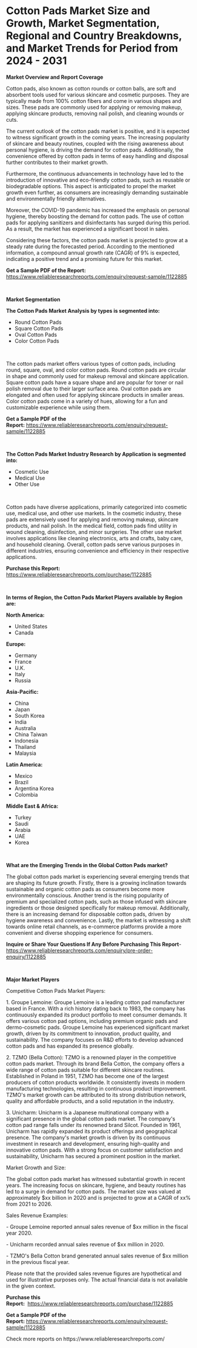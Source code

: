 <p><h1>Cotton Pads Market Size and Growth, Market Segmentation, Regional and Country Breakdowns, and Market Trends for Period from 2024 -  2031</h1></p><p><strong>Market Overview and Report Coverage</strong></p>
<p><p>Cotton pads, also known as cotton rounds or cotton balls, are soft and absorbent tools used for various skincare and cosmetic purposes. They are typically made from 100% cotton fibers and come in various shapes and sizes. These pads are commonly used for applying or removing makeup, applying skincare products, removing nail polish, and cleaning wounds or cuts.</p><p>The current outlook of the cotton pads market is positive, and it is expected to witness significant growth in the coming years. The increasing popularity of skincare and beauty routines, coupled with the rising awareness about personal hygiene, is driving the demand for cotton pads. Additionally, the convenience offered by cotton pads in terms of easy handling and disposal further contributes to their market growth.</p><p>Furthermore, the continuous advancements in technology have led to the introduction of innovative and eco-friendly cotton pads, such as reusable or biodegradable options. This aspect is anticipated to propel the market growth even further, as consumers are increasingly demanding sustainable and environmentally friendly alternatives.</p><p>Moreover, the COVID-19 pandemic has increased the emphasis on personal hygiene, thereby boosting the demand for cotton pads. The use of cotton pads for applying sanitizers and disinfectants has surged during this period. As a result, the market has experienced a significant boost in sales.</p><p>Considering these factors, the cotton pads market is projected to grow at a steady rate during the forecasted period. According to the mentioned information, a compound annual growth rate (CAGR) of 9% is expected, indicating a positive trend and a promising future for this market.</p></p>
<p><strong>Get a Sample PDF of the Report:</strong> <a href="https://www.reliableresearchreports.com/enquiry/request-sample/1122885">https://www.reliableresearchreports.com/enquiry/request-sample/1122885</a></p>
<p>&nbsp;</p>
<p><strong>Market Segmentation</strong></p>
<p><strong>The Cotton Pads Market Analysis by types is segmented into:</strong></p>
<p><ul><li>Round Cotton Pads</li><li>Square Cotton Pads</li><li>Oval Cotton Pads</li><li>Color Cotton Pads</li></ul></p>
<p>&nbsp;</p>
<p><p>The cotton pads market offers various types of cotton pads, including round, square, oval, and color cotton pads. Round cotton pads are circular in shape and commonly used for makeup removal and skincare application. Square cotton pads have a square shape and are popular for toner or nail polish removal due to their larger surface area. Oval cotton pads are elongated and often used for applying skincare products in smaller areas. Color cotton pads come in a variety of hues, allowing for a fun and customizable experience while using them.</p></p>
<p><strong>Get a Sample PDF of the Report:</strong>&nbsp;<a href="https://www.reliableresearchreports.com/enquiry/request-sample/1122885">https://www.reliableresearchreports.com/enquiry/request-sample/1122885</a></p>
<p>&nbsp;</p>
<p><strong>The Cotton Pads Market Industry Research by Application is segmented into:</strong></p>
<p><ul><li>Cosmetic Use</li><li>Medical Use</li><li>Other Use</li></ul></p>
<p>&nbsp;</p>
<p><p>Cotton pads have diverse applications, primarily categorized into cosmetic use, medical use, and other use markets. In the cosmetic industry, these pads are extensively used for applying and removing makeup, skincare products, and nail polish. In the medical field, cotton pads find utility in wound cleaning, disinfection, and minor surgeries. The other use market involves applications like cleaning electronics, arts and crafts, baby care, and household cleaning. Overall, cotton pads serve various purposes in different industries, ensuring convenience and efficiency in their respective applications.</p></p>
<p><strong>Purchase this Report:</strong>&nbsp; <a href="https://www.reliableresearchreports.com/purchase/1122885">https://www.reliableresearchreports.com/purchase/1122885</a></p>
<p>&nbsp;</p>
<p><strong>In terms of Region, the Cotton Pads Market Players available by Region are:</strong></p>
<p>
    <p> <strong> North America: </strong>
        <ul>
            <li>United States</li>
            <li>Canada</li>
        </ul>
        </p> 
    <p> <strong> Europe: </strong>
        <ul>
            <li>Germany</li>
            <li>France</li>
            <li>U.K.</li>
            <li>Italy</li>
            <li>Russia</li>
        </ul>
        </p> 
    <p> <strong> Asia-Pacific: </strong>
        <ul>
            <li>China</li>
            <li>Japan</li>
            <li>South Korea</li>
            <li>India</li>
            <li>Australia</li>
            <li>China Taiwan</li>
            <li>Indonesia</li>
            <li>Thailand</li>
            <li>Malaysia</li>
        </ul>
        </p> 
    <p> <strong> Latin America: </strong>
        <ul>
            <li>Mexico</li>
            <li>Brazil</li>
            <li>Argentina Korea</li>
            <li>Colombia</li>
        </ul>
        </p> 
    <p> <strong> Middle East & Africa: </strong>
        <ul>
            <li>Turkey</li>
            <li>Saudi</li>
            <li>Arabia</li>
            <li>UAE</li>
            <li>Korea</li>
        </ul>
    </p>
    </p>
<p>&nbsp;</p>
<p><strong>What are the Emerging Trends in the Global Cotton Pads market?</strong></p>
<p><p>The global cotton pads market is experiencing several emerging trends that are shaping its future growth. Firstly, there is a growing inclination towards sustainable and organic cotton pads as consumers become more environmentally conscious. Another trend is the rising popularity of premium and specialized cotton pads, such as those infused with skincare ingredients or those designed specifically for makeup removal. Additionally, there is an increasing demand for disposable cotton pads, driven by hygiene awareness and convenience. Lastly, the market is witnessing a shift towards online retail channels, as e-commerce platforms provide a more convenient and diverse shopping experience for consumers.</p></p>
<p><strong>Inquire or Share Your Questions If Any Before Purchasing This Report</strong>- <a href="https://www.reliableresearchreports.com/enquiry/pre-order-enquiry/1122885">https://www.reliableresearchreports.com/enquiry/pre-order-enquiry/1122885</a></p>
<p>&nbsp;</p>
<p><strong>Major Market Players</strong></p>
<p><p>Competitive Cotton Pads Market Players:</p><p>1. Groupe Lemoine: Groupe Lemoine is a leading cotton pad manufacturer based in France. With a rich history dating back to 1983, the company has continuously expanded its product portfolio to meet consumer demands. It offers various cotton pad options, including premium organic pads and dermo-cosmetic pads. Groupe Lemoine has experienced significant market growth, driven by its commitment to innovation, product quality, and sustainability. The company focuses on R&D efforts to develop advanced cotton pads and has expanded its presence globally.</p><p>2. TZMO (Bella Cotton): TZMO is a renowned player in the competitive cotton pads market. Through its brand Bella Cotton, the company offers a wide range of cotton pads suitable for different skincare routines. Established in Poland in 1951, TZMO has become one of the largest producers of cotton products worldwide. It consistently invests in modern manufacturing technologies, resulting in continuous product improvement. TZMO's market growth can be attributed to its strong distribution network, quality and affordable products, and a solid reputation in the industry.</p><p>3. Unicharm: Unicharm is a Japanese multinational company with a significant presence in the global cotton pads market. The company's cotton pad range falls under its renowned brand Silcot. Founded in 1961, Unicharm has rapidly expanded its product offerings and geographical presence. The company's market growth is driven by its continuous investment in research and development, ensuring high-quality and innovative cotton pads. With a strong focus on customer satisfaction and sustainability, Unicharm has secured a prominent position in the market.</p><p>Market Growth and Size:</p><p>The global cotton pads market has witnessed substantial growth in recent years. The increasing focus on skincare, hygiene, and beauty routines has led to a surge in demand for cotton pads. The market size was valued at approximately $xx billion in 2020 and is projected to grow at a CAGR of xx% from 2021 to 2026.</p><p>Sales Revenue Examples:</p><p>- Groupe Lemoine reported annual sales revenue of $xx million in the fiscal year 2020.</p><p>- Unicharm recorded annual sales revenue of $xx million in 2020.</p><p>- TZMO's Bella Cotton brand generated annual sales revenue of $xx million in the previous fiscal year.</p><p>Please note that the provided sales revenue figures are hypothetical and used for illustrative purposes only. The actual financial data is not available in the given context.</p></p>
<p><strong>Purchase this Report:</strong>&nbsp;&nbsp;<a href="https://www.reliableresearchreports.com/purchase/1122885">https://www.reliableresearchreports.com/purchase/1122885</a></p>
<p></p>
<p><strong>Get a Sample PDF of the Report:</strong>&nbsp;<a href="https://www.reliableresearchreports.com/enquiry/request-sample/1122885">https://www.reliableresearchreports.com/enquiry/request-sample/1122885</a></p>
<p>Check more reports on https://www.reliableresearchreports.com/</p>